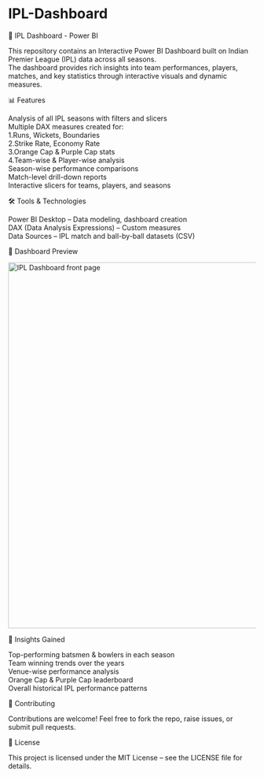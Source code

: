 # IPL-Dashboard
🏏 IPL Dashboard - Power BI

This repository contains an Interactive Power BI Dashboard built on Indian Premier League (IPL) data across all seasons.<br>
The dashboard provides rich insights into team performances, players, matches, and key statistics through interactive visuals and dynamic measures.


📊 Features <br>

Analysis of all IPL seasons with filters and slicers<br>
Multiple DAX measures created for:<br>
   1.Runs, Wickets, Boundaries<br>
   2.Strike Rate, Economy Rate<br>
   3.Orange Cap & Purple Cap stats<br>
   4.Team-wise & Player-wise analysis<br>
Season-wise performance comparisons<br>
Match-level drill-down reports<br>
Interactive slicers for teams, players, and seasons


🛠️ Tools & Technologies

Power BI Desktop – Data modeling, dashboard creation<br>
DAX (Data Analysis Expressions) – Custom measures<br>
Data Sources – IPL match and ball-by-ball datasets (CSV)


📸 Dashboard Preview

<img width="1336" height="743" alt="IPL Dashboard front page" src="https://github.com/user-attachments/assets/7d3d1b50-bb81-4a46-a2ce-1c9a628fedf8" />


📌 Insights Gained

Top-performing batsmen & bowlers in each season<br>
Team winning trends over the years<br>
Venue-wise performance analysis<br>
Orange Cap & Purple Cap leaderboard<br>
Overall historical IPL performance patterns


🤝 Contributing

Contributions are welcome! Feel free to fork the repo, raise issues, or submit pull requests.


📜 License

This project is licensed under the MIT License – see the LICENSE
 file for details.

